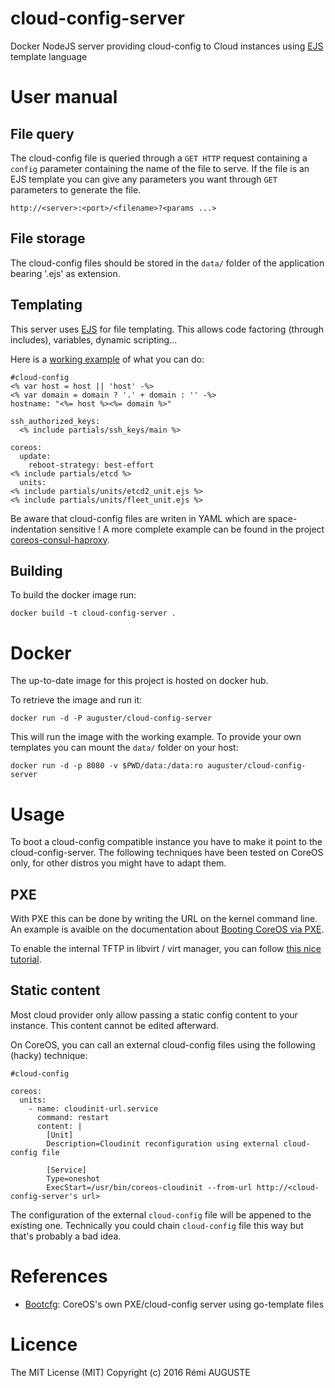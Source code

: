 # cloud-config-server
Docker NodeJS server providing cloud-config to Cloud instances using [EJS](http://ejs.co) template language

# User manual

## File query
The cloud-config file is queried through a `GET HTTP` request containing a `config` parameter containing the name of the file to serve.
If the file is an EJS template you can give any parameters you want through `GET` parameters to generate the file.

`http://<server>:<port>/<filename>?<params ...>`

## File storage
The cloud-config files should be stored in the `data/` folder of the application bearing '.ejs' as extension.

## Templating
This server uses [EJS](http://ejs.co) for file templating. This allows code factoring (through includes), variables, dynamic scripting...

Here is a [working example](data) of what you can do:
```
#cloud-config
<% var host = host || 'host' -%>
<% var domain = domain ? '.' + domain : '' -%>
hostname: "<%= host %><%= domain %>"

ssh_authorized_keys:
  <% include partials/ssh_keys/main %>

coreos:
  update:
    reboot-strategy: best-effort
<% include partials/etcd %>
  units:
<% include partials/units/etcd2_unit.ejs %>
<% include partials/units/fleet_unit.ejs %>
```
Be aware that cloud-config files are writen in YAML which are space-indentation sensitive !
A more complete example can be found in the project [coreos-consul-haproxy](https://github.com/auguster/coreos-consul-haproxy).

## Building
To build the docker image run:
```
docker build -t cloud-config-server .
```

# Docker
The up-to-date image for this project is hosted on docker hub.

To retrieve the image and run it:
```
docker run -d -P auguster/cloud-config-server
```
This will run the image with the working example. To provide your own templates you can mount the `data/` folder on your host:
```
docker run -d -p 8080 -v $PWD/data:/data:ro auguster/cloud-config-server
```

# Usage
To boot a cloud-config compatible instance you have to make it point to the cloud-config-server. The following techniques have been tested on CoreOS only, for other distros you might have to adapt them.

## PXE
With PXE this can be done by writing the URL on the kernel command line. An example is avaible on the documentation about [Booting CoreOS via PXE](https://coreos.com/os/docs/latest/booting-with-pxe.html).

To enable the internal TFTP in libvirt / virt manager, you can follow [this nice tutorial](https://access.redhat.com/documentation/en-US/Red_Hat_Enterprise_Linux/6/html/Virtualization_Host_Configuration_and_Guest_Installation_Guide/chap-Virtualization_Host_Configuration_and_Guest_Installation_Guide-Libvirt_network_booting.html).

## Static content
Most cloud provider only allow passing a static config content to your instance. This content cannot be edited afterward.

On CoreOS, you can call an external cloud-config files using the following (hacky) technique:
```
#cloud-config

coreos:
  units:    
    - name: cloudinit-url.service
      command: restart
      content: |
        [Unit]
        Description=Cloudinit reconfiguration using external cloud-config file

        [Service]
        Type=oneshot
        ExecStart=/usr/bin/coreos-cloudinit --from-url http://<cloud-config-server's url>
```
The configuration of the external `cloud-config` file will be appened to the existing one. Technically you could chain `cloud-config` file this way but that's probably a bad idea.

# References
- [Bootcfg](https://github.com/coreos/coreos-baremetal#bootcfg): CoreOS's own PXE/cloud-config server using go-template files

# Licence
The MIT License (MIT) Copyright (c) 2016 Rémi AUGUSTE
